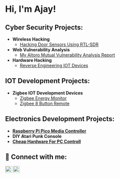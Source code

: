 <h1>Hi, I'm Ajay! </h1>
<h2> Cyber Security Projects:</h2>


- <b>Wireless Hacking  </b>
  - [Hacking Door Sensors Using RTL-SDR]()
- <b>Web Vulnerability Analysis</b>
   - [My Altoro Mutual Vulnerability Analysis Report ](https://github.com/delta010/Altoro-Mutual-Vulnerability-Analysis-Report)
- <b> Hardware Hacking</b>
   - [ Reverse Engineering IOT Devices]()
   



<h2>IOT Development Projects:</h2>

- <b>Zigbee IOT Development Devices</b>
  - [Zigbee Energy Monitor](https://github.com/delta010/Zigbee-Energy-Monitor)
  - [Zigbee 8 Button Remote](https://github.com/delta010/Zigbee-8-Button-Remote)
 

<h2> Electronics Development Projects:</h2>

- <b> [Raspberry Pi Pico Media Controller](https://github.com/delta010/Raspberry_Pi_Pico_Media_Controller) </b>
- <b> DIY Atari Punk Console</b>
- <b> [Cheap Hardware For PC Controll](https://github.com/delta010/PC-Remote-ON_OFF-Controll/tree/main)</b>

<h2> 🤳 Connect with me:</h2>

[<img align="left" alt="JoshMadakor | Twitter" width="22px" src="https://cdn.jsdelivr.net/npm/simple-icons@v3/icons/twitter.svg" />][twitter]
[<img align="left" alt="JoshMadakor | LinkedIn" width="22px" src="https://cdn.jsdelivr.net/npm/simple-icons@v3/icons/linkedin.svg" />][linkedin]


[twitter]: https://twitter.com/
[linkedin]: www.linkedin.com/in/ajay-krishnan-a638b8282

<!--
**joshmadakor1/joshmadakor1** is a ✨ _special_ ✨ repository because its `README.md` (this file) appears on your GitHub profile.

Here are some ideas to get you started:

- 🔭 I’m currently working on ...
- 🌱 I’m currently learning ...
- 👯 I’m looking to collaborate on ...
- 🤔 I’m looking for help with ...
- 💬 Ask me about ...
- 📫 How to reach me: ...
- 😄 Pronouns: ...
- ⚡ Fun fact: ...
-->

